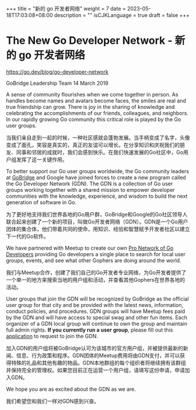 +++
title = "新的 go 开发者网络"
weight = 7
date = 2023-05-18T17:03:08+08:00
description = ""
isCJKLanguage = true
draft = false
+++

# The New Go Developer Network - 新的 go 开发者网络

https://go.dev/blog/go-developer-network

GoBridge Leadership Team
14 March 2019

A sense of community flourishes when we come together in person. As handles become names and avatars become faces, the smiles are real and true friendship can grow. There is joy in the sharing of knowledge and celebrating the accomplishments of our friends, colleagues, and neighbors. In our rapidly growing Go community this critical role is played by the Go user groups.

当我们亲自走到一起的时候，一种社区感就会蓬勃发展。当手柄变成了名字，头像变成了面孔，笑容是真实的，真正的友谊可以增长。在分享知识和庆祝我们的朋友、同事和邻居的成就时，我们会感到快乐。在我们快速发展的Go社区中，Go用户组发挥了这一关键作用。

To better support our Go user groups worldwide, the Go community leaders at [GoBridge](https://gobridge.org/) and Google have joined forces to create a new program called the Go Developer Network (GDN). The GDN is a collection of Go user groups working together with a shared mission to empower developer communities with the knowledge, experience, and wisdom to build the next generation of software in Go.

为了更好地支持我们世界各地的Go用户群，GoBridge和Google的Go社区领导人联合起来创建了一个新的项目，叫做Go开发者网络（GDN）。GDN是一个Go用户团体的集合体，他们带着共同的使命，用知识、经验和智慧赋予开发者社区以建立下一代的Go软件。

We have partnered with Meetup to create our own [Pro Network of Go Developers](https://meetup.com/pro/go) providing Go developers a single place to search for local user groups, events, and see what other Gophers are doing around the world.

我们与Meetup合作，创建了我们自己的Go开发者专业网络，为Go开发者提供了一个单一的地方来搜索当地的用户组和活动，并查看其他Gophers在世界各地的活动。

User groups that join the GDN will be recognized by GoBridge as the official user group for that city and be provided with the latest news, information, conduct policies, and procedures. GDN groups will have Meetup fees paid by the GDN and will have access to special swag and other fun items. Each organizer of a GDN local group will continue to own the group and maintain full admin rights. **If you currently run a user group**, please fill out this [application](https://j.mp/gdn-form) to request to join the GDN.

加入GDN的用户组将被GoBridge认可为该城市的官方用户组，并被提供最新的新闻、信息、行为政策和程序。GDN团体的Meetup费用将由GDN支付，并可以获得特殊的礼品和其他有趣的物品。GDN本地群组的每个组织者将继续拥有该群组并保持完全的管理权。如果您目前正在运营一个用户组，请填写这份申请，申请加入GDN。

We hope you are as excited about the GDN as we are.

我们希望您和我们一样对GDN感到兴奋。
